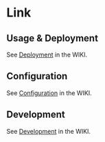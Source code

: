 # Link

## Usage & Deployment

See [Deployment](https://github.com/lantanagroup/nandina/wiki/Deployment) in the WIKI.

## Configuration

See [Configuration](https://github.com/lantanagroup/nandina/wiki/Configuration) in the WIKI.

## Development
See [Development](https://github.com/lantanagroup/nandina/wiki/Development) in the WIKI.